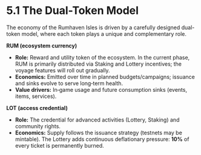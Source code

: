 
# 5.1 The Dual-Token Model

 
The economy of the Rumhaven Isles is driven by a carefully designed dual-token model, where each token plays a unique and complementary role.

 

**RUM (ecosystem currency)**
* **Role:** Reward and utility token of the ecosystem. In the current phase, RUM is primarily distributed via Staking and Lottery incentives; the voyage features will roll out gradually.
* **Economics:** Emitted over time in planned budgets/campaigns; issuance and sinks evolve to serve long‑term health.
* **Value drivers:** In‑game usage and future consumption sinks (events, items, services).

**LOT (access credential)**
* **Role:** The credential for advanced activities (Lottery, Staking) and community rights.
* **Economics:** Supply follows the issuance strategy (testnets may be mintable). The Lottery adds continuous deflationary pressure: **10%** of every ticket is permanently burned.

